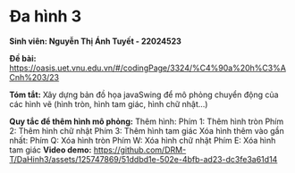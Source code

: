 # Đa hình 3

**Sinh viên: Nguyễn Thị Ánh Tuyết - 22024523**

**Đề bài:** https://oasis.uet.vnu.edu.vn/#/codingPage/3324/%C4%90a%20h%C3%ACnh%203/23

**Tóm tắt:** Xây dựng bản đồ họa javaSwing để mô phỏng chuyển động của các hình vẽ (hình tròn, hình tam giác, hình chữ nhật...)

**Quy tắc để thêm hình mô phỏng:**
  Thêm hình:
      Phím 1: Thêm hình tròn
      Phím 2: Thêm hình chữ nhật 
      Phím 3: Thêm hình tam giác
  Xóa hình thêm vào gần nhất:
      Phím Q: Xóa hình tròn
      Phím W: Xóa hình chữ nhật
      Phím E: Xóa hình tam giác
**Video demo:**
https://github.com/DRM-T/DaHinh3/assets/125747869/51ddbd1e-502e-4bfb-ad23-dc3fe3a61d14

